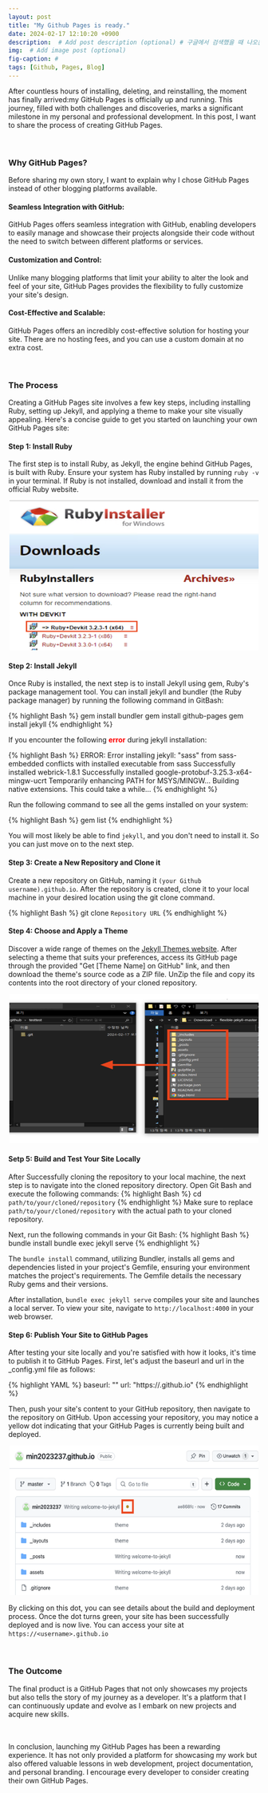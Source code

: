 ```yaml
---
layout: post
title: "My Github Pages is ready."
date: 2024-02-17 12:10:20 +0900
description:  # Add post description (optional) # 구글에서 검색했을 때 나오는?
img:  # Add image post (optional)
fig-caption: #
tags: [Github, Pages, Blog]
---
```

After countless hours of installing, deleting, and reinstalling, the moment has finally arrived:my GitHub Pages is officially up and running. This journey, filled with both challenges and discoveries, marks a significant milestone in my personal and professional development. In this post, I want to share the process of creating GitHub Pages. <br><br><br>

### Why GitHub Pages?
Before sharing my own story, I want to explain why I chose GitHub Pages instead of other blogging platforms available. 

#### Seamless Integration with GitHub:
GitHub Pages offers seamless integration with GitHub, enabling developers to easily manage and showcase their projects alongside their code without the need to switch between different platforms or services.

#### Customization and Control:
Unlike many blogging platforms that limit your ability to alter the look and feel of your site, GitHub Pages provides the flexibility to fully customize your site's design.

#### Cost-Effective and Scalable:
GitHub Pages offers an incredibly cost-effective solution for hosting your site. There are no hosting fees, and you can use a custom domain at no extra cost.
<br><br><br>

### The Process
Creating a GitHub Pages site involves a few key steps, including installing Ruby, setting up Jekyll, and applying a theme to make your site visually appealing. Here's a concise guide to get you started on launching your own GitHub Pages site:

#### Step 1: Install Ruby
The first step is to install Ruby, as Jekyll, the engine behind GitHub Pages, is built with Ruby. Ensure your system has Ruby installed by running `ruby -v` in your terminal. If Ruby is not installed, download and install it from the official Ruby website.
<div style="text-align:center;">
        <img src="/assets/img/2024-02-17-welcome-to-jekyll/ruby-installer.jpg" width="500" height="300">
</div>


#### Step 2: Install Jekyll
Once Ruby is installed, the next step is to install Jekyll using gem, Ruby's package management tool. You can install jekyll and bundler (the Ruby package manager) by running the following command in GitBash:

{% highlight Bash %}
gem install bundler
gem install github-pages
gem install jekyll
{% endhighlight %}

If you encounter the following **<span style="color:red">error</span>** during jekyll installation:

{% highlight Bash %}
ERROR:  Error installing jekyll:
        "sass" from sass-embedded conflicts with installed executable from sass
Successfully installed webrick-1.8.1
Successfully installed google-protobuf-3.25.3-x64-mingw-ucrt
Temporarily enhancing PATH for MSYS/MINGW...
Building native extensions. This could take a while...
{% endhighlight %}

Run the following command to see all the gems installed on your system:

{% highlight Bash %}
gem list
{% endhighlight %}

You will most likely be able to find `jekyll`, and you don't need to install it. So you can just move on to the next step.


#### Step 3: Create a New Repository and Clone it
Create a new repository on GitHub, naming it `(your Github username).github.io`. After the repository is created, clone it to your local machine in your desired location using the git clone command.

{% highlight Bash %}
git clone `Repository URL`
{% endhighlight %}

#### Step 4: Choose and Apply a Theme
Discover a wide range of themes on the [Jekyll Themes website](https://jekyllthemes.io). After selecting a theme that suits your preferences, access its GitHub page through the provided "Get [Theme Name] on GitHub" link, and then download the theme's source code as a ZIP file. UnZip the file and copy its contents into the root directory of your cloned repository.
<div style="text-align:center;">
        <img src="/assets/img/2024-02-17-welcome-to-jekyll/move-files.jpg" width="500" height="300">
</div>

#### Setp 5: Build and Test Your Site Locally
After Successfully cloning the repository to your local machine, the next step is to navigate into the cloned repository directory. Open Git Bash and execute the following commands:
{% highlight Bash %}
cd `path/to/your/cloned/repository`
{% endhighlight %}
Make sure to replace `path/to/your/cloned/repository` with the actual path to your cloned repository. 

Next, run the following commands in your Git Bash:
{% highlight Bash %}
bundle install
bundle exec jekyll serve
{% endhighlight %}

The `bundle install` command, utilizing Bundler, installs all gems and dependencies listed in your project's Gemfile, ensuring your environment matches the project's requirements. The Gemfile details the necessary Ruby gems and their versions.

After installation, `bundle exec jekyll serve` compiles your site and launches a local server. To view your site, navigate to `http://localhost:4000` in your web browser.


#### Step 6: Publish Your Site to GitHub Pages
After testing your site locally and you're satisfied with how it looks, it's time to publish it to GitHub Pages. First, let's adjust the baseurl and url in the _config.yml file as follows:

{% highlight YAML %}
baseurl: ""
url: "https://<username>.github.io"
{% endhighlight %}

Then, push your site's content to your GitHub repository, then navigate to the repository on GitHub. Upon accessing your repository, you may notice a yellow dot indicating that your GitHub Pages is currently being built and deployed.

<div style="text-align:center;">
        <img src="/assets/img/2024-02-17-welcome-to-jekyll/github-yellow-dot.jpg" width="500" height="300">
</div>

By clicking on this dot, you can see details about the build and deployment process. Once the dot turns green, your site has been successfully deployed and is now live. You can access your site at `https://<username>.github.io`<br><br><br>


### The Outcome
The final product is a GitHub Pages that not only showcases my projects but also tells the story of my journey as a developer. It's a platform that I can continuously update and evolve as I embark on new projects and acquire new skills.
<br><br><br>

In conclusion, launching my GitHub Pages has been a rewarding experience. It has not only provided a platform for showcasing my work but also offered valuable lessons in web development, project documentation, and personal branding. I encourage every developer to consider creating their own GitHub Pages.